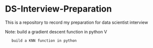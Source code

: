 # DS-Interview-Preparation

This is a repository to record my preparation for data scientist interview

Note:  build a gradient descent function in python V
      
       build a KNN function in python
